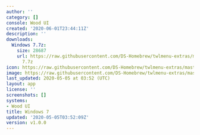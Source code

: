```yaml
---
author: ''
category: []
console: Wood UI
created: '2020-06-01T23:44:11Z'
description: ''
downloads:
  Windows 7.7z:
    size: 28687
    url: https://raw.githubusercontent.com/DS-Homebrew/twlmenu-extras/master/_nds/TWiLightMenu/akmenu/themes/Windows
      7.7z
icon: https://raw.githubusercontent.com/DS-Homebrew/twlmenu-extras/master/unistore/icons/ak.png
image: https://raw.githubusercontent.com/DS-Homebrew/twlmenu-extras/master/unistore/icons/ak.png
last_updated: 2020-05-05 at 03:52 (UTC)
layout: app
license: ''
screenshots: []
systems:
- Wood UI
title: Windows 7
updated: '2020-05-05T03:52:09Z'
version: v1.0.0
---
```

